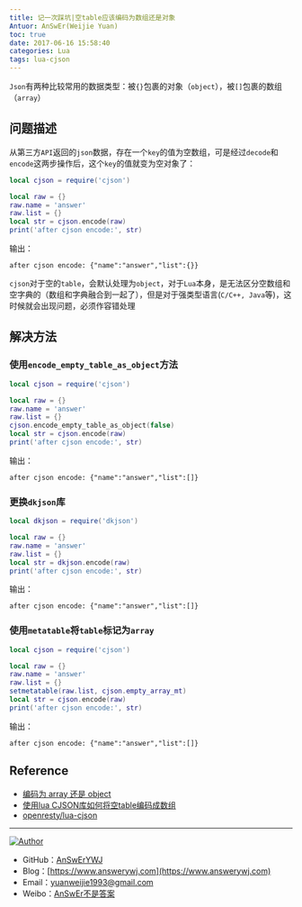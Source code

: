 ```yaml
---
title: 记一次踩坑|空table应该编码为数组还是对象
Antuor: AnSwEr(Weijie Yuan)
toc: true
date: 2017-06-16 15:58:40
categories: Lua
tags: lua-cjson
---
```


`Json`有两种比较常用的数据类型：被`{}`包裹的对象（`object`），被`[]`包裹的数组（`array`）

<!--more-->

## 问题描述
从第三方`API`返回的`json`数据，存在一个`key`的值为空数组，可是经过`decode`和`encode`这两步操作后，这个`key`的值就变为空对象了：
```lua
local cjson = require('cjson')

local raw = {}
raw.name = 'answer'
raw.list = {}
local str = cjson.encode(raw)
print('after cjson encode:', str)
```

输出：
```
after cjson encode:	{"name":"answer","list":{}}
```
`cjson`对于空的`table`，会默认处理为`object`，对于`Lua`本身，是无法区分空数组和空字典的（数组和字典融合到一起了），但是对于强类型语言(`C/C++, Java`等)，这时候就会出现问题，必须作容错处理

## 解决方法
### 使用`encode_empty_table_as_object`方法
```lua
local cjson = require('cjson')

local raw = {}
raw.name = 'answer'
raw.list = {}
cjson.encode_empty_table_as_object(false)
local str = cjson.encode(raw)
print('after cjson encode:', str)
```
输出：
```
after cjson encode:	{"name":"answer","list":[]}
```

### 更换`dkjson`库
```lua
local dkjson = require('dkjson')

local raw = {}
raw.name = 'answer'
raw.list = {}
local str = dkjson.encode(raw)
print('after cjson encode:', str)
```
输出：
```
after cjson encode:	{"name":"answer","list":[]}
```

### 使用`metatable`将`table`标记为`array`
```lua
local cjson = require('cjson')

local raw = {}
raw.name = 'answer'
raw.list = {}
setmetatable(raw.list, cjson.empty_array_mt)
local str = cjson.encode(raw)
print('after cjson encode:', str)
```

输出：
```
after cjson encode:	{"name":"answer","list":[]}
```

## Reference
- [编码为 array 还是 object](https://moonbingbing.gitbooks.io/openresty-best-practices/content/json/array_or_object.html)
- [使用lua CJSON库如何将空table编码成数组](http://blog.csdn.net/ljfrocky/article/details/53034932?_t=t)
- [openresty/lua-cjson](https://github.com/openresty/lua-cjson)

-----

<a href="#"><img src="https://img.shields.io/badge/Author-AnSwErYWJ-blue" alt="Author"></a>
- GitHub：[AnSwErYWJ](https://github.com/AnSwErYWJ)
- Blog：[https://www.answerywj.com](https://www.answerywj.com) 
- Email：[yuanweijie1993@gmail.com](https://mail.google.com)
- Weibo：[AnSwEr不是答案](https://weibo.com/1783591593)